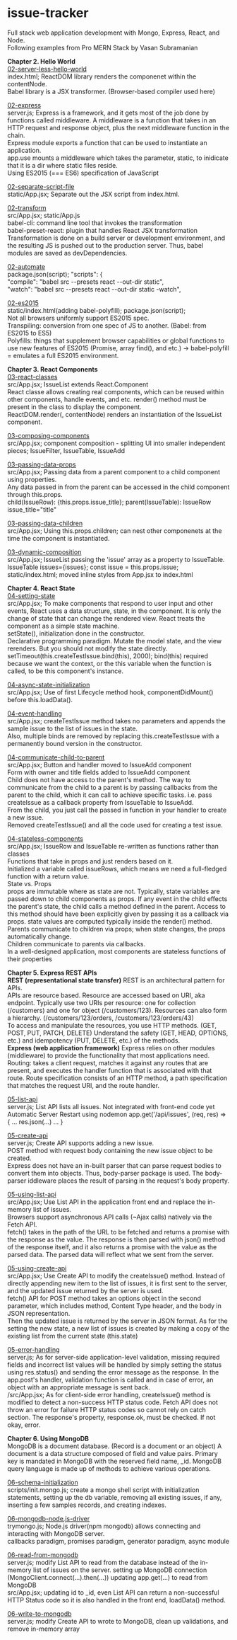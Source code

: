 # issue-tracker

Full stack web application development with Mongo, Express, React, and Node. <br>
Following examples from Pro MERN Stack by Vasan Subramanian

<b>Chapter 2. Hello World</b><br>
<a href="https://github.com/dalinkim/issue-tracker/tree/02-server-less-hello-world">02-server-less-hello-world</a><br> index.html; ReactDOM library renders the componenet within the contentNode. <br>
Babel library is a JSX transformer. (Browser-based compiler used here)

<a href="https://github.com/dalinkim/issue-tracker/tree/02-express">02-express</a><br>
server.js; Express is a framework, and it gets most of the job done by functions called middleware. A middleware is a function that takes in an HTTP request and response object, plus the next middleware function in the chain. <br>
Express module exports a function that can be used to instantiate an application. <br>
app.use mounts a middleware which takes the parameter, static, to inidicate that it is a dir where static files reside. <br>
Using ES2015 (=== ES6) specification of JavaScript

<a href="https://github.com/dalinkim/issue-tracker/tree/02-separate-script-file">02-separate-script-file</a><br>
static/App.jsx; Separate out the JSX script from index.html.

<a href="https://github.com/dalinkim/issue-tracker/tree/02-transform">02-transform</a><br>
src/App.jsx; static/App.js<br>
babel-cli: command line tool that invokes the transformation<br>
babel-preset-react: plugin that handles React JSX transformation<br>
Transformation is done on a build server or development environment, and the resulting JS is pushed out to the production server. Thus, babel modules are saved as devDependencies.

<a href="https://github.com/dalinkim/issue-tracker/tree/02-automate">02-automate</a><br>
package.json(script);  "scripts": {<br>
    "compile": "babel src --presets react --out-dir static",<br>
    "watch": "babel src --presets react --out-dir static -watch",

<a href="https://github.com/dalinkim/issue-tracker/tree/02-es2015">02-es2015</a><br>
static/index.html(adding babel-polyfill); package.json(script);<br>
Not all browsers uniformly support ES2015 spec. <br>
Transpiling: conversion from one spec of JS to another. (Babel: from ES2015 to ES5) <br>
Polyfills: things that supplement browser capabilities or global functions to use new features of ES2015 (Promise, array find(), and etc.) -> babel-polyfill = emulates a full ES2015 environment.

<b>Chapter 3. React Components</b><br>
<a href="https://github.com/dalinkim/issue-tracker/tree/03-react-classes">03-react-classes</a><br>
src/App.jsx; IssueList extends React.Component <br>
React classe allows creating real components, which can be reused within other components, handle events, and etc. render() method must be present in the class to display the component.<br>
ReactDOM.render(<IssueList />, contentNode) renders an instantiation of the IssueList component.

<a href="https://github.com/dalinkim/issue-tracker/tree/03-composing-components">03-composing-components</a><br> src/App.jsx; component composition - splitting UI into smaller independent pieces; IssueFilter, IssueTable, IssueAdd

<a href="https://github.com/dalinkim/issue-tracker/tree/03-passing-data-props">03-passing-data-props</a><br>
src/App.jsx; Passing data from a parent component to a child component using properties.<br>
Any data passed in from the parent can be accessed in the child component through this.props.<br>
child(IssueRow): {this.props.issue_title}; parent(IssueTable): IssueRow issue_title="title"<br>

<a href="https://github.com/dalinkim/issue-tracker/tree/03-passing-data-children">03-passing-data-children</a><br> src/App.jsx; Using this.props.children; can nest other componenets at the time the component is instantiated.

<a href="https://github.com/dalinkim/issue-tracker/tree/03-dynamic-composition">03-dynamic-composition</a><br>
src/App.jsx; IssueList passing the 'issue' array as a property to IssueTable. IssueTable issues={issues}; const issue = this.props.issue; <br> static/index.html; moved inline styles from App.jsx to index.html

<b>Chapter 4. React State</b><br>
<a href="https://github.com/dalinkim/issue-tracker/tree/04-setting-state">04-setting-state</a><br>
src/App.jsx; To make components that respond to user input and other events, React uses a data structure, state, in the component. It is only the change of state that can change the rendered view. React treats the component as a simple state machine.<br> setState(), initialization done in the constructor. <br>
Declarative programming paradigm. Mutate the model state, and the view rerenders. But you should not modify the state directly.<br>
setTimeout(this.createTestIssue.bind(this), 2000); bind(this) required because we want the context, or the this variable when the function is called, to be this component's instance.

<a href="https://github.com/dalinkim/issue-tracker/tree/04-async-state-initialization">04-async-state-initialization</a><br>
src/App.jsx; Use of first Lifecycle method hook, componentDidMount() before this.loadData().

<a href="https://github.com/dalinkim/issue-tracker/tree/04-event-handling">04-event-handling</a><br>
src/App.jsx; createTestIssue method takes no parameters and appends the sample issue to the list of issues in the state. <br> Also, multiple binds are removed by replacing this.createTestIssue with a permanently bound version in the constructor.

<a href="https://github.com/dalinkim/issue-tracker/tree/04-communicate-child-to-parent">04-communicate-child-to-parent</a><br>
src/App.jsx; Button and handler moved to IssueAdd component<br>
Form with owner and title fields added to IssueAdd component<br>
Child does not have access to the parent's method. The way to communicate from the child to a parent is by passing callbacks from the parent to the child, which it can call to achieve specific tasks. i.e. pass createIssue as a callback property from IssueTable to IssueAdd.<br>
From the child, you just call the passed in function in your handler to create a new issue.<br>
Removed createTestIssue() and all the code used for creating a test issue.

<a href="https://github.com/dalinkim/issue-tracker/tree/04-stateless-components">04-stateless-components</a><br>
src/App.jsx; IssueRow and IssueTable re-written as functions rather than classes<br>
Functions that take in props and just renders based on it.<br>
Initialized a variable called issueRows, which means we need a full-fledged function with a return value.
<br>
State vs. Props<br>
props are immutable where as state are not. Typically, state variables are passed down to child components as props. If any event in the child effects the parent's state, the child calls a method defined in the parent. Access to this method should have been explicitly given by passing it as a callback via props. state values are computed typically inside the render() method.<br>
Parents communicate to children via props; when state changes, the props automatically change.<br>
Children communicate to parents via callbacks.<br>
In a well-designed application, most components are stateless functions of their properties<br>

<b>Chapter 5. Express REST APIs</b><br>
<b>REST (representational state transfer)</b>
REST is an architectural pattern for APIs.<br>
APIs are resource based. Resource are accessed based on URI, aka endpoint. Typically use two URIs per resource: one for collection (/customers) and one for object (/customers/123). Resources can also form a hierarchy. (/customers/123/orders, /customers/123/orders/43)<br>
To access and manipulate the resources, you use HTTP methods. (GET, POST, PUT, PATCH, DELETE) Understand the safety (GET, HEAD, OPTIONS, etc.) and idempotency (PUT, DELETE, etc.) of the methods.<br>
<b>Express (web application framework)</b>
Express relies on other modules (middleware) to provide the functionality that most applications need.<br>
Routing: takes a client request, matches it against any routes that are present, and executes the handler function that is associated with that route. Route specification consists of an HTTP method, a path specification that matches the request URI, and the route handler.<br>

<a href="https://github.com/dalinkim/issue-tracker/tree/05-list-api">05-list-api</a><br>
server.js; List API lists all issues. Not integrated with front-end code yet<br>
Automatic Server Restart using nodemon
app.get('/api/issues', (req, res) => { ... res.json(...) ... }

<a href="https://github.com/dalinkim/issue-tracker/tree/05-create-api">05-create-api</a><br>
server.js; Create API supports adding a new issue. <br>POST method with request body containing the new issue object to be created.<br>
Express does not have an in-built parser that can parse request bodies to convert them into objects.
Thus, body-parser package is used. The body-parser iddleware places the result of parsing in the request's body property.

<a href="https://github.com/dalinkim/issue-tracker/tree/05-using-list-api">05-using-list-api</a><br>
src/App.jsx; Use List API in the application front end and replace the in-memory list of issues.<br>
Browsers support asynchronous API calls (~Ajax calls) natively via the Fetch API.<br>
fetch() takes in the path of the URL to be fetched and returns a promise with the response as the value. The response is then parsed with json() method of the response itself, and it also returns a promise with the value as the parsed data. The parsed data will reflect what we sent from the server.

<a href="https://github.com/dalinkim/issue-tracker/tree/05-using-create-api">05-using-create-api</a><br>
src/App.jsx; Use Create API to modify the createIssue() method. Instead of directly appending new item to the list of issues, it is first sent to the server, and the updated issue returned by the server is used.<br>fetch() API for POST method takes an options object in the second parameter, which includes method, Content Type header, and the body in JSON representation. <br>Then the updated issue is returned by the server in JSON format. As for the setting the new state, a new list of issues is created by making a copy of the existing list from the current state (this.state)

<a href="https://github.com/dalinkim/issue-tracker/tree/05-error-handling">05-error-handling</a><br>
server.js; As for server-side application-level validation, missing required fields and incorrect list values will be handled by simply setting the status using res.status() and sending the error message as the response. In the app.post's handler, validation function is called and in case of error, an object with an appropriate message is sent back.<br>
/src/App.jsx; As for client-side error handling, createIssue() method is modified to detect a non-success HTTP status code. Fetch API does not throw an error for failure HTTP status codes so cannot rely on catch section. The response's property, response.ok, must be checked. If not okay, error.

<b>Chapter 6. Using MongoDB</b><br>
MongoDB is a document database. (Record is a document or an object) A document is a data structure composed of field and value pairs. Primary key is mandated in MongoDB with the reserved field name, _id.
MongoDB query language is made up of methods to achieve various operations.

<a href="https://github.com/dalinkim/issue-tracker/tree/06-schema-initialization">06-schema-initialization</a><br>
scripts/init.mongo.js; create a mongo shell script with initialization statements, setting up the db variable, removing all existing issues, if any, inserting a few samples records, and creating indexes.

<a href="https://github.com/dalinkim/issue-tracker/tree/06-mongodb-node.js-driver">06-mongodb-node.js-driver</a><br>
trymongo.js; Node.js driver(npm mongodb) allows connecting and interacting with MongoDB server.<br>
callbacks paradigm, promises paradigm, generator paradigm, async module

<a href="https://github.com/dalinkim/issue-tracker/tree/06-read-from-mongodb">06-read-from-mongodb</a><br>
server.js; modify List API to read from the database instead of the in-memory list of issues on the server.
setting up MongoDB connection (MongoClient.connect(...).then(...))
updating app.get(...) to read from MongoDB<br>
src/App.jsx; updating id to _id, even List API can return a non-successful HTTP Status code so it is also handled in the front end, loadData() method.

<a href="https://github.com/dalinkim/issue-tracker/tree/06-write-to-mongodb">06-write-to-mongodb</a><br>
server.js; modify Create API to wrote to MongoDB, clean up validations, and remove in-memory array